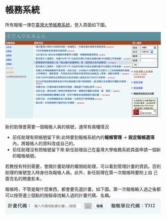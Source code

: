 # 帳務系統
 所有報帳一律在[臺灣大學帳務系統](https://ntuacc.cc.ntu.edu.tw/acc/)，登入頁面如下圖。
 
 ![臺灣大學帳務系統登入頁面](reimburse/login.png)
 
 新的助理會需要一個報帳人員的帳號，通常有兩種情況

* 前任助理有把帳號留下來:此時要到報帳系統內的**報帳管理** → **設定報帳選項**內，將報帳人的資料改成自己的。
* 前任助理沒有把帳號留下來:新任助理自己在臺灣大學帳務系統頁面申請一個新的報帳帳號。

若教授有特別需要，會開計畫助理的權限給助理，可以看到管理計畫的資訊。否則助理的帳號登入時身份為報帳人員。此外，新任助理在第一次報帳時要附上自 己簽完名的聘書影本。

報帳時，不管是報什麼東西，都會要先選計畫，如下圖。第一次報帳輸入過之後都可以按旁邊三個點的按鈕尋找輸入過的計畫代碼、名稱。
![選取計畫](reimburse/chooseproject.png)